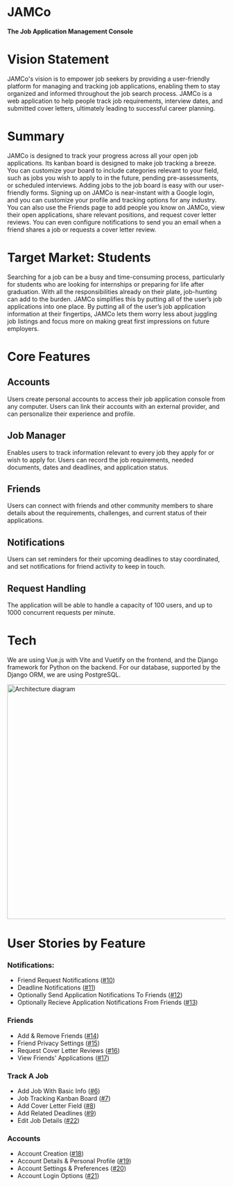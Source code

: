 # JAMCo
**The Job Application Management Console**

# Vision Statement
JAMCo's vision is to empower job seekers by providing a user-friendly platform for managing and tracking job applications, enabling them to stay organized and informed throughout the job search process. JAMCo is a web application to help people track job requirements, interview dates, and submitted cover letters, ultimately leading to successful career planning.

# Summary

JAMCo is designed to track your progress across all your open job applications. Its kanban board is designed to make job tracking a breeze. You can customize your board to include categories relevant to your field, such as jobs you wish to apply to in the future, pending pre-assessments, or scheduled interviews. Adding jobs to the job board is easy with our user-friendly forms. Signing up on JAMCo is near-instant with a Google login, and you can customize your profile and tracking options for any industry. You can also use the Friends page to add people you know on JAMCo, view their open applications, share relevant positions, and request cover letter reviews. You can even configure notifications to send you an email when a friend shares a job or requests a cover letter review.

# Target Market: Students

Searching for a job can be a busy and time-consuming process, particularly for students who are looking for internships or preparing for life after graduation. With all the responsibilities already on their plate, job-hunting can add to the burden. JAMCo simplifies this by putting all of the user’s job applications into one place. By putting all of the user’s job application information at their fingertips, JAMCo lets them worry less about juggling job listings and focus more on making great first impressions on future employers.


# Core Features

## Accounts

Users create personal accounts to access their job application console from any computer. Users can link their accounts with an external provider, and can personalize their experience and profile.

## Job Manager

Enables users to track information relevant to every job they apply for or wish to apply for. Users can record the job requirements, needed documents, dates and deadlines, and application status. 

## Friends

Users can connect with friends and other community members to share details about the requirements, challenges, and current status of their applications. 

## Notifications

Users can set reminders for their upcoming deadlines to stay coordinated, and set notifications for friend activity to keep in touch. 

## Request Handling

The application will be able to handle a capacity of 100 users, and up to 1000 concurrent requests per minute.

# Tech

We are using Vue.js with Vite and Vuetify on the frontend, and the Django framework for Python on the backend. For our database, supported by the Django ORM, we are using PostgreSQL.

<img width="540" alt="Architecture diagram" src="https://user-images.githubusercontent.com/29902980/214203271-78edec4f-c423-4947-aa91-5e50b6684e0f.png">

# User Stories by Feature

### Notifications:

- Friend Request Notifications ([#10](https://github.com/Speuce/JAMCo/issues/10))
- Deadline Notifications ([#11](https://github.com/Speuce/JAMCo/issues/11))
- Optionally Send Application Notifications To Friends ([#12](https://github.com/Speuce/JAMCo/issues/12))
- Optionally Recieve Application Notifications From Friends ([#13](https://github.com/Speuce/JAMCo/issues/13))

### Friends

- Add & Remove Friends ([#14](https://github.com/Speuce/JAMCo/issues/14))
- Friend Privacy Settings ([#15](https://github.com/Speuce/JAMCo/issues/15))
- Request Cover Letter Reviews ([#16](https://github.com/Speuce/JAMCo/issues/16))
- View Friends' Applications ([#17](https://github.com/Speuce/JAMCo/issues/17))

### Track A Job

- Add Job With Basic Info ([#6](https://github.com/Speuce/JAMCo/issues/6))
- Job Tracking Kanban Board ([#7](https://github.com/Speuce/JAMCo/issues/7))
- Add Cover Letter Field ([#8](https://github.com/Speuce/JAMCo/issues/8))
- Add Related Deadlines ([#9](https://github.com/Speuce/JAMCo/issues/9))
- Edit Job Details ([#22](https://github.com/Speuce/JAMCo/issues/22))

### Accounts

- Account Creation ([#18](https://github.com/Speuce/JAMCo/issues/18))
- Account Details & Personal Profile ([#19](https://github.com/Speuce/JAMCo/issues/19))
- Account Settings & Preferences ([#20](https://github.com/Speuce/JAMCo/issues/20))
- Account Login Options ([#21](https://github.com/Speuce/JAMCo/issues/21))
